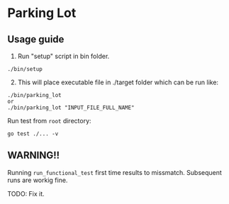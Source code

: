 # Parking Lot

## Usage guide
1. Run "setup" script in bin folder.
```
./bin/setup
```
2. This will place executable file in ./target folder which can be run like:
```
./bin/parking_lot
or
./bin/parking_lot "INPUT_FILE_FULL_NAME"
```

Run test from `root` directory:
```
go test ./... -v
```

## WARNING!!
Running `run_functional_test` first time results to missmatch.
Subsequent runs are workig fine.

TODO: Fix it.